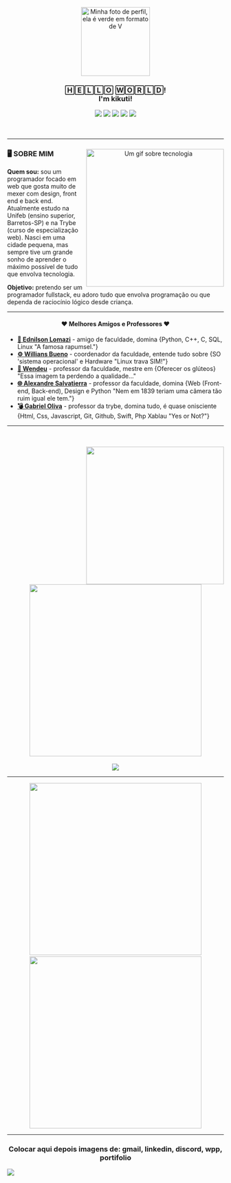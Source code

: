 
<div align="center">
  <a href="https://github.com/kikuti-fullstack"><img width="160px" src="https://avatars.githubusercontent.com/u/12498746?s=400&u=3a18bbe9442e24787a8a37edba6efb8953ce150b&v=4" alt="Minha foto de perfil, ela é verde em formato de V" /></a>

  <h3 align="center">🄷🄴🄻🄻🄾 🅆🄾🅁🄻🄳! <br/ > I'm kikuti!</h3>

  <div align="center">
    <img src="https://img.shields.io/badge/html%205-0fa36b?style=for-the-badge&logo=html5&logoColor=fafafa&labelColor=0fa36b?" />
    <img src="https://img.shields.io/badge/css%203-0fa36b?style=for-the-badge&logo=css3&logoColor=fafafa&labelColor=0fa36b?" />
    <img src="https://img.shields.io/badge/-JavaScript-0fa36b?style=for-the-badge&logo=javascript&logoColor=fafafa&labelColor=0fa36b?" />
    <img src="https://img.shields.io/badge/-git-0fa36b?style=for-the-badge&logo=git&logoColor=fafafa&labelColor=0fa36b?" />
    <img src="https://img.shields.io/badge/-github-0fa36b?style=for-the-badge&logo=github&logoColor=fafafa&labelColor=0fa36b?" />
    <br />
  </div>
</div>

<br />
<br />
<hr />

<div align="center">
  <img align="right" width="320px" src="https://ayfaatechnology.com/wp-content/themes/ayfaa-theme/ayfaa/images/home.gif" alt="Um gif sobre tecnologia">

  <h3 align="left">🖥️ SOBRE MIM</h3>

  <p align="left"><strong>Quem sou:</strong> sou um programador focado em web que gosta muito de mexer com design, front end e back end. Atualmente estudo na Unifeb (ensino superior, Barretos-SP) e na Trybe (curso de especialização web). Nasci em uma cidade pequena, mas sempre tive um grande sonho de aprender o máximo possível de tudo que envolva tecnologia.</p>

  <p align="left"><strong>Objetivo:</strong> pretendo ser um programador fullstack, eu adoro tudo que envolva programação ou que dependa de raciocínio lógico desde criança.</p>
</div>

<hr />

<h4 align="center">♥️ Melhores Amigos e Professores ♥️</h4>

<ul>
  <li><a href="https://github.com/ednilsonlomazi" target="_blank"><strong>🐧 Ednilson Lomazi</strong></a><span> - amigo de faculdade, domina {Python, C++, C, SQL, Linux "A famosa rapumsel."}</span></li>
  <li><a href="https://github.com/williansbueno" target="_blank"><strong>⚙️ Willians Bueno</strong></a><span> - coordenador da faculdade, entende tudo sobre {SO 'sistema operacional' e Hardware "Linux trava SIM!"}</span></li>
  <li><a href="#" target="_blank"><strong>🌈 Wendeu</strong></a><span> - professor da faculdade, mestre em {Oferecer os glúteos} "Essa imagem ta perdendo a qualidade..."</span></li>
  <li><a href="https://github.com/alexandresalvatierra" target="_blank"><strong>🌐 Alexandre Salvatierra</strong></a><span> - professor da faculdade, domina {Web (Front-end, Back-end), Design e Python "Nem em 1839 teriam uma câmera tão ruim igual ele tem."}</span></li>
  <li><a href="https://github.com/gfpoliva" target="_blank"><strong>💣 Gabriel Oliva</strong></a><span> - professor da trybe, domina tudo, é quase onisciente {Html, Css, Javascript, Git, Github, Swift, Php Xablau "Yes or Not?"}</span></li>
</ul>

<hr />

<div align="center">
  <br/ >
  <br/ >
  <img align="right" width="320px" src="https://user-images.strikinglycdn.com/res/hrscywv4p/image/upload/c_limit,fl_lossy,h_1440,w_720,f_auto,q_60/912343/724354_247835.gif" />

  <img align="center" width="400px" src="https://github-readme-stats.vercel.app/api?username=kikuti-fullstack&show_icons=true&theme=dark&title_color=0fa36b&text_color=fafafa&icon_color=0fa36b&bg_color=0d1117&locale=pt-br&border_radius=8&?cacheSeconds=3600&custom_title=Jo%C3%A3o%20Victor%20Kikuti%20- Estatísticas" />

  <br />
  <br />

  <img align="center" src="https://github-readme-stats.vercel.app/api/top-langs/?username=kikuti-fullstack&text_color=fafafa&bg_color=0d1117&locale=pt-br&border_radius=8&?cacheSeconds=3600&theme=dark&title_color=0fa36b" />
</div>

<hr />

<div align="center">
⠀⠀<a href="https://github.com/kikuti-fullstack/kikuti-trybe-exercises"><img width="400px" src="https://github-readme-stats.vercel.app/api/pin/?username=kikuti-fullstack&repo=kikuti-trybe-exercises&show_icons=true&theme=dark&title_color=0fa36b&text_color=fff&icon_color=8E2DE2)"></a>⠀⠀
  <a href="https://github.com/kikuti-fullstack/kikuti-portifolio"><img width="400px" src="https://github-readme-stats.vercel.app/api/pin/?username=kikuti-fullstack&repo=kikuti-portifolio&show_icons=true&theme=dark&title_color=0fa36b&text_color=fff&icon_color=8E2DE2)"></a>
</div>

<hr />

<h3 align="center">Colocar aqui depois imagens de: gmail, linkedin, discord, wpp, portifolio</h3>

<img src="https://komarev.com/ghpvc/?username=kikuti-fullstack&label=views&color=0fa36b" />
